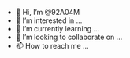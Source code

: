 - 👋 Hi, I’m @92A04M
- 👀 I’m interested in ...
- 🌱 I’m currently learning ...
- 💞️ I’m looking to collaborate on ...
- 📫 How to reach me ...

<!---
92A04M/92A04M is a ✨ special ✨ repository because its `README.md` (this file) appears on your GitHub profile.
You can click the Preview link to take a look at your changes.
--->
